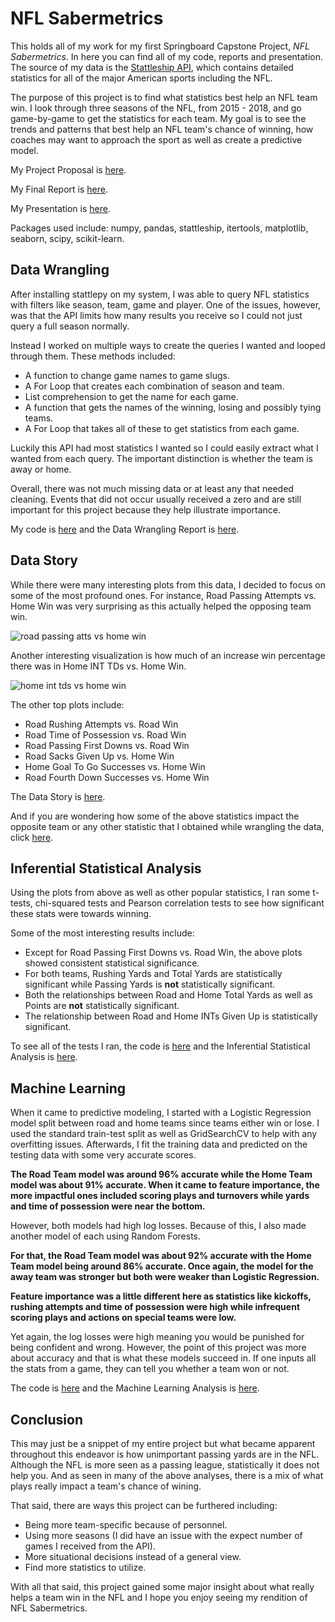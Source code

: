 # NFL Sabermetrics

This holds all of my work for my first Springboard Capstone Project, *NFL Sabermetrics*. In here you can find all of my code, reports and presentation. The source of my data is the [Stattleship API](https://www.stattleship.com/), which contains detailed statistics for all of the major American sports including the NFL.

The purpose of this project is to find what statistics best help an NFL team win. I look through three seasons of the NFL, from 2015 - 2018, and go game-by-game to get the statistics for each team. My goal is to see the trends and patterns that best help an NFL team's chance of winning, how coaches may want to approach the sport as well as create a predictive model.

My Project Proposal is [here](https://github.com/SportsReiter12/Data-Science/blob/master/NFL%20Capstone%20Project/NFL%20Capstone%20Project%20Proposal.pdf).

My Final Report is [here](https://github.com/SportsReiter12/Data-Science/blob/master/NFL%20Capstone%20Project/NFL%20Capstone%20Final%20Report.pdf).

My Presentation is [here](https://github.com/SportsReiter12/Data-Science/blob/master/NFL%20Capstone%20Project/NFL%20Capstone%20Presentation.pptx).

Packages used include: numpy, pandas, stattleship, itertools, matplotlib, seaborn, scipy, scikit-learn.

## Data Wrangling

After installing stattlepy on my system, I was able to query NFL statistics with filters like season, team, game and player. One of the issues, however, was that the API limits how many results you receive so I could not just query a full season normally.

Instead I worked on multiple ways to create the queries I wanted and looped through them. These methods included:
  - A function to change game names to game slugs.
  - A For Loop that creates each combination of season and team.
  - List comprehension to get the name for each game.
  - A function that gets the names of the winning, losing and possibly tying teams.
  - A For Loop that takes all of these to get statistics from each game.
  
Luckily this API had most statistics I wanted so I could easily extract what I wanted from each query. The important distinction is whether the team is away or home. 

Overall, there was not much missing data or at least any that needed cleaning. Events that did not occur usually received a zero and are still important for this project because they help illustrate importance.

My code is [here](https://github.com/SportsReiter12/Data-Science/blob/master/NFL%20Capstone%20Project/Data%20Wrangling/NFL%20Capstone%20Project%20Data%20Wrangling.ipynb) and the Data Wrangling Report is [here](https://github.com/SportsReiter12/Data-Science/blob/master/NFL%20Capstone%20Project/Data%20Wrangling/NFL%20Capstone%20Data%20Wrangling%20Report.pdf).

## Data Story

While there were many interesting plots from this data, I decided to focus on some of the most profound ones. For instance, Road Passing Attempts vs. Home Win was very surprising as this actually helped the opposing team win.

![road passing atts vs home win](https://user-images.githubusercontent.com/37318222/48574966-78577900-e8c5-11e8-866f-be938e758dad.png)

Another interesting visualization is how much of an increase win percentage there was in Home INT TDs vs. Home Win.

![home int tds vs home win](https://user-images.githubusercontent.com/37318222/48575013-97560b00-e8c5-11e8-9047-cab7b0f0ffea.png)

The other top plots include:
   - Road Rushing Attempts vs. Road Win
   - Road Time of Possession vs. Road Win
   - Road Passing First Downs vs. Road Win
   - Road Sacks Given Up vs. Home Win
   - Home Goal To Go Successes vs. Home Win
   - Road Fourth Down Successes vs. Home Win
   
 The Data Story is [here](https://github.com/SportsReiter12/Data-Science/blob/master/NFL%20Capstone%20Project/Data%20Storytelling/NFL%20Capstone%20Data%20Story.ipynb).
 
 And if you are wondering how some of the above statistics impact the opposite team or any other statistic that I obtained while wrangling the data, click [here](https://github.com/SportsReiter12/Data-Science/blob/master/NFL%20Capstone%20Project/Data%20Storytelling/NFL%20Capstone%20EDA%20-%20Plots.ipynb).
 
 ## Inferential Statistical Analysis
 
 Using the plots from above as well as other popular statistics, I ran some t-tests, chi-squared tests and Pearson correlation tests to see how significant these stats were towards winning.
 
 Some of the most interesting results include:
   - Except for Road Passing First Downs vs. Road Win, the above plots showed consistent statistical significance.
   - For both teams, Rushing Yards and Total Yards are statistically significant while Passing Yards is **not** statistically significant.
   - Both the relationships between Road and Home Total Yards as well as Points are **not** statistically significant.
   - The relationship between Road and Home INTs Given Up is statistically significant.
   
 To see all of the tests I ran, the code is [here](https://github.com/SportsReiter12/Data-Science/blob/master/NFL%20Capstone%20Project/Inferential%20Statistics/NFL%20Capstone%20EDA%20-%20Inferential%20Statistics.ipynb) and the Inferential Statistical Analysis is [here](https://github.com/SportsReiter12/Data-Science/blob/master/NFL%20Capstone%20Project/Inferential%20Statistics/NFL%20Capstone%20Inferential%20Statistical%20Analysis.pdf).
 
 ## Machine Learning
 
 When it came to predictive modeling, I started with a Logistic Regression model split between road and home teams since teams either win or lose. I used the standard train-test split as well as GridSearchCV to help with any overfitting issues. Afterwards, I fit the training data and predicted on the testing data with some very accurate scores.
 
 **The Road Team model was around 96% accurate while the Home Team model was about 91% accurate. When it came to feature importance, the more impactful ones included scoring plays and turnovers while yards and time of possession were near the bottom.**
 
 However, both models had high log losses. Because of this, I also made another model of each using Random Forests.
 
 **For that, the Road Team model was about 92% accurate with the Home Team model being around 86% accurate. Once again, the model for the away team was stronger but both were weaker than Logistic Regression.**
 
 **Feature importance was a little different here as statistics like kickoffs, rushing attempts and time of possession were high while infrequent scoring plays and actions on special teams were low.**
 
 Yet again, the log losses were high meaning you would be punished for being confident and wrong. However, the point of this project was more about accuracy and that is what these models succeed in. If one inputs all the stats from a game, they can tell you whether a team won or not.
 
 The code is [here](https://github.com/SportsReiter12/Data-Science/blob/master/NFL%20Capstone%20Project/Machine%20Learning/NFL%20Capstone%20Machine%20Learning.ipynb) and the Machine Learning Analysis is [here](https://github.com/SportsReiter12/Data-Science/blob/master/NFL%20Capstone%20Project/Machine%20Learning/NFL%20Capstone%20Machine%20Learning%20Analysis.pdf).
 
 ## Conclusion
 
 This may just be a snippet of my entire project but what became apparent throughout this endeavor is how unimportant passing yards are in the NFL. Although the NFL is more seen as a passing league, statistically it does not help you. And as seen in many of the above analyses, there is a mix of what plays really impact a team's chance of wining.
 
 That said, there are ways this project can be furthered including:
  - Being more team-specific because of personnel.
  - Using more seasons (I did have an issue with the expect number of games I received from the API).
  - More situational decisions instead of a general view.
  - Find more statistics to utilize.
  
With all that said, this project gained some major insight about what really helps a team win in the NFL and I hope you enjoy seeing my rendition of NFL Sabermetrics.
